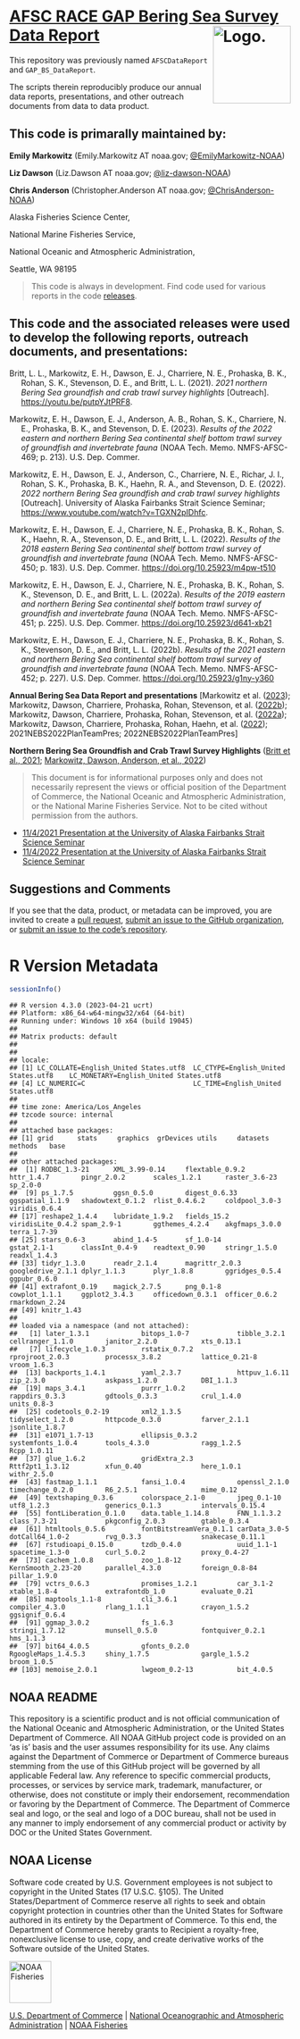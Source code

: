 <!-- README.md is generated from README.Rmd. Please edit that file -->

# [AFSC RACE GAP Bering Sea Survey Data Report](link_repo) <img src="https://avatars.githubusercontent.com/u/91760178?s=96&amp;v=4" alt="Logo." align="right" width="139" height="139"/>

This repository was previously named `AFSCDataReport` and
`GAP_BS_DataReport`.

The scripts therein reproducibly produce our annual data reports,
presentations, and other outreach documents from data to data product.

## This code is primarally maintained by:

**Emily Markowitz** (Emily.Markowitz AT noaa.gov;
[@EmilyMarkowitz-NOAA](https://github.com/EmilyMarkowitz-NOAA))

**Liz Dawson** (Liz.Dawson AT noaa.gov;
[@liz-dawson-NOAA](https://github.com/liz-dawson-NOAA))

**Chris Anderson** (Christopher.Anderson AT noaa.gov;
[@ChrisAnderson-NOAA](https://github.com/ChrisAnderson-NOAA))

Alaska Fisheries Science Center,

National Marine Fisheries Service,

National Oceanic and Atmospheric Administration,

Seattle, WA 98195

> This code is always in development. Find code used for various reports
> in the code
> [releases](https://github.com/EmilyMarkowitz-NOAA/gap_bs_data_report/releases).

## This code and the associated releases were used to develop the following reports, outreach documents, and presentations:

<div id="refs" class="references csl-bib-body hanging-indent"
line-spacing="2">

<div id="ref-2021NBSCommunity" class="csl-entry">

Britt, L. L., Markowitz, E. H., Dawson, E. J., Charriere, N. E.,
Prohaska, B. K., Rohan, S. K., Stevenson, D. E., and Britt, L. L.
(2021). *2021 northern Bering Sea groundfish and crab trawl survey
highlights* \[Outreach\]. https://youtu.be/putpYJtPRF8.

</div>

<div id="ref-2022NEBS2023" class="csl-entry">

Markowitz, E. H., Dawson, E. J., Anderson, A. B., Rohan, S. K.,
Charriere, N. E., Prohaska, B. K., and Stevenson, D. E. (2023). *Results
of the 2022 eastern and northern Bering Sea continental shelf bottom
trawl survey of groundfish and invertebrate fauna* (NOAA Tech. Memo.
NMFS-AFSC-469; p. 213). U.S. Dep. Commer.

</div>

<div id="ref-2022NBSCommunity" class="csl-entry">

Markowitz, E. H., Dawson, E. J., Anderson, C., Charriere, N. E., Richar,
J. I., Rohan, S. K., Prohaska, B. K., Haehn, R. A., and Stevenson, D. E.
(2022). *2022 northern Bering Sea groundfish and crab trawl survey
highlights* \[Outreach\]. University of Alaska Fairbanks Strait Science
Seminar; https://www.youtube.com/watch?v=TGXN2pIDhfc.

</div>

<div id="ref-2018EBS2022" class="csl-entry">

Markowitz, E. H., Dawson, E. J., Charriere, N. E., Prohaska, B. K.,
Rohan, S. K., Haehn, R. A., Stevenson, D. E., and Britt, L. L. (2022).
*Results of the 2018 eastern Bering Sea continental shelf bottom trawl
survey of groundfish and invertebrate fauna* (NOAA Tech. Memo.
NMFS-AFSC-450; p. 183). U.S. Dep. Commer.
<https://doi.org/10.25923/m4pw-t510>

</div>

<div id="ref-2019NEBS2022" class="csl-entry">

Markowitz, E. H., Dawson, E. J., Charriere, N. E., Prohaska, B. K.,
Rohan, S. K., Stevenson, D. E., and Britt, L. L. (2022a). *Results of
the 2019 eastern and northern Bering Sea continental shelf bottom trawl
survey of groundfish and invertebrate fauna* (NOAA Tech. Memo.
NMFS-AFSC-451; p. 225). U.S. Dep. Commer.
<https://doi.org/10.25923/d641-xb21>

</div>

<div id="ref-2021NEBS2022" class="csl-entry">

Markowitz, E. H., Dawson, E. J., Charriere, N. E., Prohaska, B. K.,
Rohan, S. K., Stevenson, D. E., and Britt, L. L. (2022b). *Results of
the 2021 eastern and northern Bering Sea continental shelf bottom trawl
survey of groundfish and invertebrate fauna* (NOAA Tech. Memo.
NMFS-AFSC-452; p. 227). U.S. Dep. Commer.
<https://doi.org/10.25923/g1ny-y360>

</div>

</div>

<!-- Use .bib file to cite reports in subsection titles -->

**Annual Bering Sea Data Report and presentations** \[Markowitz et al.
([2023](#ref-2022NEBS2023)); Markowitz, Dawson, Charriere, Prohaska,
Rohan, Stevenson, et al. ([2022b](#ref-2021NEBS2022)); Markowitz,
Dawson, Charriere, Prohaska, Rohan, Stevenson, et al.
([2022a](#ref-2019NEBS2022)); Markowitz, Dawson, Charriere, Prohaska,
Rohan, Haehn, et al. ([2022](#ref-2018EBS2022));
2021NEBS2022PlanTeamPres; 2022NEBS2022PlanTeamPres\]

**Northern Bering Sea Groundfish and Crab Trawl Survey Highlights**
([Britt et al., 2021](#ref-2021NBSCommunity); [Markowitz, Dawson,
Anderson, et al., 2022](#ref-2022NBSCommunity))

> This document is for informational purposes only and does not
> necessarily represent the views or official position of the Department
> of Commerce, the National Oceanic and Atmospheric Administration, or
> the National Marine Fisheries Service. Not to be cited without
> permission from the authors.

- [11/4/2021 Presentation at the University of Alaska Fairbanks Strait
  Science Seminar](https://youtu.be/putpYJtPRF8)
- [11/4/2022 Presentation at the University of Alaska Fairbanks Strait
  Science Seminar](https://www.youtube.com/watch?v=TGXN2pIDhfc)

## Suggestions and Comments

If you see that the data, product, or metadata can be improved, you are
invited to create a [pull
request](https://github.com/EmilyMarkowitz-NOAA/gap_bs_data_report/pulls),
[submit an issue to the GitHub
organization](https://github.com/afsc-gap-products/data-requests/issues),
or [submit an issue to the code’s
repository](https://github.com/EmilyMarkowitz-NOAA/gap_bs_data_report/issues).

# R Version Metadata

``` r
sessionInfo()
```

    ## R version 4.3.0 (2023-04-21 ucrt)
    ## Platform: x86_64-w64-mingw32/x64 (64-bit)
    ## Running under: Windows 10 x64 (build 19045)
    ## 
    ## Matrix products: default
    ## 
    ## 
    ## locale:
    ## [1] LC_COLLATE=English_United States.utf8  LC_CTYPE=English_United States.utf8    LC_MONETARY=English_United States.utf8
    ## [4] LC_NUMERIC=C                           LC_TIME=English_United States.utf8    
    ## 
    ## time zone: America/Los_Angeles
    ## tzcode source: internal
    ## 
    ## attached base packages:
    ## [1] grid      stats     graphics  grDevices utils     datasets  methods   base     
    ## 
    ## other attached packages:
    ##  [1] RODBC_1.3-21      XML_3.99-0.14     flextable_0.9.2   httr_1.4.7        pingr_2.0.2       scales_1.2.1      raster_3.6-23     sp_2.0-0         
    ##  [9] ps_1.7.5          ggsn_0.5.0        digest_0.6.33     ggspatial_1.1.9   shadowtext_0.1.2  rlist_0.4.6.2     coldpool_3.0-3    viridis_0.6.4    
    ## [17] reshape2_1.4.4    lubridate_1.9.2   fields_15.2       viridisLite_0.4.2 spam_2.9-1        ggthemes_4.2.4    akgfmaps_3.0.0    terra_1.7-39     
    ## [25] stars_0.6-3       abind_1.4-5       sf_1.0-14         gstat_2.1-1       classInt_0.4-9    readtext_0.90     stringr_1.5.0     readxl_1.4.3     
    ## [33] tidyr_1.3.0       readr_2.1.4       magrittr_2.0.3    googledrive_2.1.1 dplyr_1.1.3       plyr_1.8.8        ggridges_0.5.4    ggpubr_0.6.0     
    ## [41] extrafont_0.19    magick_2.7.5      png_0.1-8         cowplot_1.1.1     ggplot2_3.4.3     officedown_0.3.1  officer_0.6.2     rmarkdown_2.24   
    ## [49] knitr_1.43       
    ## 
    ## loaded via a namespace (and not attached):
    ##   [1] later_1.3.1             bitops_1.0-7            tibble_3.2.1            cellranger_1.1.0        janitor_2.2.0           xts_0.13.1             
    ##   [7] lifecycle_1.0.3         rstatix_0.7.2           rprojroot_2.0.3         processx_3.8.2          lattice_0.21-8          vroom_1.6.3            
    ##  [13] backports_1.4.1         yaml_2.3.7              httpuv_1.6.11           zip_2.3.0               askpass_1.2.0           DBI_1.1.3              
    ##  [19] maps_3.4.1              purrr_1.0.2             rappdirs_0.3.3          gdtools_0.3.3           crul_1.4.0              units_0.8-3            
    ##  [25] codetools_0.2-19        xml2_1.3.5              tidyselect_1.2.0        httpcode_0.3.0          farver_2.1.1            jsonlite_1.8.7         
    ##  [31] e1071_1.7-13            ellipsis_0.3.2          systemfonts_1.0.4       tools_4.3.0             ragg_1.2.5              Rcpp_1.0.11            
    ##  [37] glue_1.6.2              gridExtra_2.3           Rttf2pt1_1.3.12         xfun_0.40               here_1.0.1              withr_2.5.0            
    ##  [43] fastmap_1.1.1           fansi_1.0.4             openssl_2.1.0           timechange_0.2.0        R6_2.5.1                mime_0.12              
    ##  [49] textshaping_0.3.6       colorspace_2.1-0        jpeg_0.1-10             utf8_1.2.3              generics_0.1.3          intervals_0.15.4       
    ##  [55] fontLiberation_0.1.0    data.table_1.14.8       FNN_1.1.3.2             class_7.3-21            pkgconfig_2.0.3         gtable_0.3.4           
    ##  [61] htmltools_0.5.6         fontBitstreamVera_0.1.1 carData_3.0-5           dotCall64_1.0-2         rvg_0.3.3               snakecase_0.11.1       
    ##  [67] rstudioapi_0.15.0       tzdb_0.4.0              uuid_1.1-1              spacetime_1.3-0         curl_5.0.2              proxy_0.4-27           
    ##  [73] cachem_1.0.8            zoo_1.8-12              KernSmooth_2.23-20      parallel_4.3.0          foreign_0.8-84          pillar_1.9.0           
    ##  [79] vctrs_0.6.3             promises_1.2.1          car_3.1-2               xtable_1.8-4            extrafontdb_1.0         evaluate_0.21          
    ##  [85] maptools_1.1-8          cli_3.6.1               compiler_4.3.0          rlang_1.1.1             crayon_1.5.2            ggsignif_0.6.4         
    ##  [91] ggmap_3.0.2             fs_1.6.3                stringi_1.7.12          munsell_0.5.0           fontquiver_0.2.1        hms_1.1.3              
    ##  [97] bit64_4.0.5             gfonts_0.2.0            RgoogleMaps_1.4.5.3     shiny_1.7.5             gargle_1.5.2            broom_1.0.5            
    ## [103] memoise_2.0.1           lwgeom_0.2-13           bit_4.0.5

## NOAA README

This repository is a scientific product and is not official
communication of the National Oceanic and Atmospheric Administration, or
the United States Department of Commerce. All NOAA GitHub project code
is provided on an ‘as is’ basis and the user assumes responsibility for
its use. Any claims against the Department of Commerce or Department of
Commerce bureaus stemming from the use of this GitHub project will be
governed by all applicable Federal law. Any reference to specific
commercial products, processes, or services by service mark, trademark,
manufacturer, or otherwise, does not constitute or imply their
endorsement, recommendation or favoring by the Department of Commerce.
The Department of Commerce seal and logo, or the seal and logo of a DOC
bureau, shall not be used in any manner to imply endorsement of any
commercial product or activity by DOC or the United States Government.

## NOAA License

Software code created by U.S. Government employees is not subject to
copyright in the United States (17 U.S.C. §105). The United
States/Department of Commerce reserve all rights to seek and obtain
copyright protection in countries other than the United States for
Software authored in its entirety by the Department of Commerce. To this
end, the Department of Commerce hereby grants to Recipient a
royalty-free, nonexclusive license to use, copy, and create derivative
works of the Software outside of the United States.

<img src="https://raw.githubusercontent.com/nmfs-general-modeling-tools/nmfspalette/main/man/figures/noaa-fisheries-rgb-2line-horizontal-small.png" alt="NOAA Fisheries" height="75"/>

[U.S. Department of Commerce](https://www.commerce.gov/) \| [National
Oceanographic and Atmospheric Administration](https://www.noaa.gov) \|
[NOAA Fisheries](https://www.fisheries.noaa.gov/)
